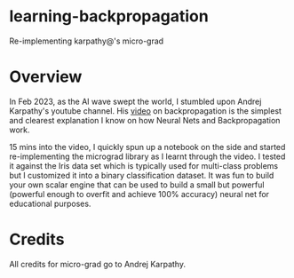 # learning-backpropagation
Re-implementing karpathy@'s micro-grad

# Overview

In Feb 2023, as the AI wave swept the world, I stumbled upon Andrej Karpathy's youtube channel. His [video](https://www.youtube.com/watch?v=VMj-3S1tku0&t=7990s) on backpropagation is the simplest and clearest explanation I know on how Neural Nets and Backpropagation work. 

15 mins into the video, I quickly spun up a notebook on the side and started re-implementing the micrograd library as I learnt through the video. I tested it against the Iris data set which is typically used for multi-class problems but I customized it into a binary classification dataset. It was fun to build your own scalar engine that can be used to build a small but powerful (powerful enough to overfit and achieve 100% accuracy) neural net for educational purposes. 

# Credits

All credits for micro-grad go to Andrej Karpathy.
